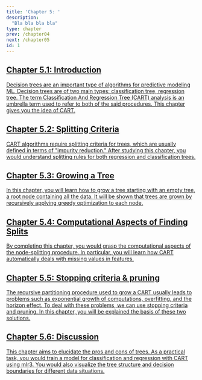 ```yaml
---
title: 'Chapter 5: '
description:
  "Bla bla bla bla"
type: chapter
prev: /chapter04
next: /chapter05
id: 1
---
```



<section class="index-module-chapter-c72e2d57">
  <h2 class="index-module-chapter-title-5e0ebe7a">
  <a class="link-module-root-46224d00 link-module-hidden-7e2d93b5" href="/chapter05-01-trees-introduction">Chapter 5.1: Introduction</a>

  </h2>
  <p class="index-module-chapter-desc-de526628">
  <a class="link-module-root-46224d00 link-module-hidden-7e2d93b5" href="/chapter05-01-trees-introduction"> Decision trees are an important type of algorithms for predictive modeling ML. Decision trees are of two main types: classification tree, regression tree. The term Classification And Regression Tree (CART) analysis is an umbrella term used to refer to both of the said procedures. This chapter gives you the idea of CART.</a>
  </p>
</section>





<section class="index-module-chapter-c72e2d57">
  <h2 class="index-module-chapter-title-5e0ebe7a">
  <a class="link-module-root-46224d00 link-module-hidden-7e2d93b5" href="/chapter05-02-trees-splittingcriteria">Chapter 5.2: Splitting Criteria</a>

  </h2>
  <p class="index-module-chapter-desc-de526628">
  <a class="link-module-root-46224d00 link-module-hidden-7e2d93b5" href="/chapter05-02-trees-splittingcriteria"> CART algorithms require splitting criteria for trees, which are usually defined in terms of "impurity reduction." After studying this chapter, you would understand splitting rules for both regression and classification trees.</a>
  </p>
</section>





<section class="index-module-chapter-c72e2d57">
  <h2 class="index-module-chapter-title-5e0ebe7a">
  <a class="link-module-root-46224d00 link-module-hidden-7e2d93b5" href="/chapter05-03-trees-growingatree">Chapter 5.3: Growing a Tree</a>

  </h2>
  <p class="index-module-chapter-desc-de526628">
  <a class="link-module-root-46224d00 link-module-hidden-7e2d93b5" href="/chapter05-03-trees-growingatree"> In this chapter, you will learn how to grow a tree starting with an empty tree, a root node containing all the data. It will be shown that trees are grown by recursively applying greedy optimization to each node.</a>
  </p>
</section>





<section class="index-module-chapter-c72e2d57">
  <h2 class="index-module-chapter-title-5e0ebe7a">
  <a class="link-module-root-46224d00 link-module-hidden-7e2d93b5" href="/chapter05-04-trees-computationalaspects">Chapter 5.4: Computational Aspects of Finding Splits</a>

  </h2>
  <p class="index-module-chapter-desc-de526628">
  <a class="link-module-root-46224d00 link-module-hidden-7e2d93b5" href="/chapter05-04-trees-computationalaspects"> By completing this chapter, you would grasp the computational aspects of the node-splitting procedure. In particular, you will learn how CART automatically deals with missing values in features.</a>
  </p>
</section>





<section class="index-module-chapter-c72e2d57">
  <h2 class="index-module-chapter-title-5e0ebe7a">
  <a class="link-module-root-46224d00 link-module-hidden-7e2d93b5" href="/chapter05-05-trees-stoppingcriteria">Chapter 5.5: Stopping criteria & pruning</a>

  </h2>
  <p class="index-module-chapter-desc-de526628">
  <a class="link-module-root-46224d00 link-module-hidden-7e2d93b5" href="/chapter05-05-trees-stoppingcriteria"> The recursive partitioning procedure used to grow a CART usually leads to problems such as exponential growth of computations, overfitting, and the horizon effect. To deal with these problems, we can use stopping criteria and pruning. In this chapter, you will be explained the basis of these two solutions.</a>
  </p>
</section>





<section class="index-module-chapter-c72e2d57">
  <h2 class="index-module-chapter-title-5e0ebe7a">
  <a class="link-module-root-46224d00 link-module-hidden-7e2d93b5" href="/chapter05-06-trees-discussion">Chapter 5.6: Discussion</a>

  </h2>
  <p class="index-module-chapter-desc-de526628">
  <a class="link-module-root-46224d00 link-module-hidden-7e2d93b5" href="/chapter05-06-trees-discussion"> This chapter aims to elucidate the pros and cons of trees. As a practical task, you would train a model for classification and regression with CART using mlr3. You would also visualize the tree structure and decision boundaries for different data situations.</a>
  </p>
</section>




